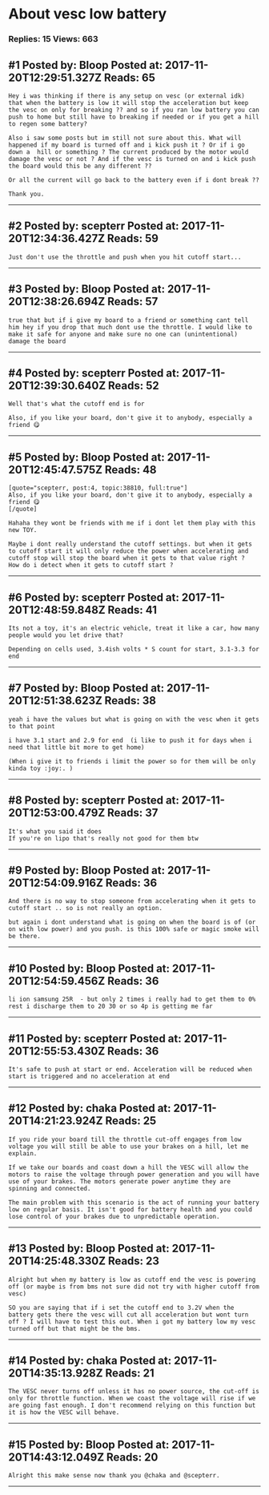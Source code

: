 # About vesc low battery

### Replies: 15 Views: 663

## \#1 Posted by: Bloop Posted at: 2017-11-20T12:29:51.327Z Reads: 65

```
Hey i was thinking if there is any setup on vesc (or external idk) that when the battery is low it will stop the acceleration but keep the vesc on only for breaking ?? and so if you ran low battery you can push to home but still have to breaking if needed or if you get a hill to regen some battery?

Also i saw some posts but im still not sure about this. What will happened if my board is turned off and i kick push it ? Or if i go down a  hill or something ? The current produced by the motor would damage the vesc or not ? And if the vesc is turned on and i kick push the board would this be any different ?? 

Or all the current will go back to the battery even if i dont break ?? 

Thank you.
```

---
## \#2 Posted by: scepterr Posted at: 2017-11-20T12:34:36.427Z Reads: 59

```
Just don't use the throttle and push when you hit cutoff start...
```

---
## \#3 Posted by: Bloop Posted at: 2017-11-20T12:38:26.694Z Reads: 57

```
true that but if i give my board to a friend or something cant tell him hey if you drop that much dont use the throttle. I would like to make it safe for anyone and make sure no one can (unintentional) damage the board
```

---
## \#4 Posted by: scepterr Posted at: 2017-11-20T12:39:30.640Z Reads: 52

```
Well that's what the cutoff end is for

Also, if you like your board, don't give it to anybody, especially a friend 😋
```

---
## \#5 Posted by: Bloop Posted at: 2017-11-20T12:45:47.575Z Reads: 48

```
[quote="scepterr, post:4, topic:38810, full:true"]
Also, if you like your board, don't give it to anybody, especially a friend 😋
[/quote]

Hahaha they wont be friends with me if i dont let them play with this new TOY.

Maybe i dont really understand the cutoff settings. but when it gets to cutoff start it will only reduce the power when accelerating and cutoff stop will stop the board when it gets to that value right ? 
How do i detect when it gets to cutoff start ?
```

---
## \#6 Posted by: scepterr Posted at: 2017-11-20T12:48:59.848Z Reads: 41

```
Its not a toy, it's an electric vehicle, treat it like a car, how many people would you let drive that?

Depending on cells used, 3.4ish volts * S count for start, 3.1-3.3 for end
```

---
## \#7 Posted by: Bloop Posted at: 2017-11-20T12:51:38.623Z Reads: 38

```
yeah i have the values but what is going on with the vesc when it gets to that point 

i have 3.1 start and 2.9 for end  (i like to push it for days when i need that little bit more to get home) 

(When i give it to friends i limit the power so for them will be only kinda toy :joy:. )
```

---
## \#8 Posted by: scepterr Posted at: 2017-11-20T12:53:00.479Z Reads: 37

```
It's what you said it does
If you're on lipo that's really not good for them btw
```

---
## \#9 Posted by: Bloop Posted at: 2017-11-20T12:54:09.916Z Reads: 36

```
And there is no way to stop someone from accelerating when it gets to cutoff start .. so is not really an option.

but again i dont understand what is going on when the board is of (or on with low power) and you push. is this 100% safe or magic smoke will be there.
```

---
## \#10 Posted by: Bloop Posted at: 2017-11-20T12:54:59.456Z Reads: 36

```
li ion samsung 25R  - but only 2 times i really had to get them to 0% rest i discharge them to 20 30 or so 4p is getting me far
```

---
## \#11 Posted by: scepterr Posted at: 2017-11-20T12:55:53.430Z Reads: 36

```
It's safe to push at start or end. Acceleration will be reduced when start is triggered and no acceleration at end
```

---
## \#12 Posted by: chaka Posted at: 2017-11-20T14:21:23.924Z Reads: 25

```
If you ride your board till the throttle cut-off engages from low voltage you will still be able to use your brakes on a hill, let me explain.

If we take our boards and coast down a hill the VESC will allow the motors to raise the voltage through power generation and you will have use of your brakes. The motors generate power anytime they are spinning and connected.

The main problem with this scenario is the act of running your battery low on regular basis. It isn't good for battery health and you could lose control of your brakes due to unpredictable operation.
```

---
## \#13 Posted by: Bloop Posted at: 2017-11-20T14:25:48.330Z Reads: 23

```
Alright but when my battery is low as cutoff end the vesc is powering off (or maybe is from bms not sure did not try with higher cutoff from vesc)

SO you are saying that if i set the cutoff end to 3.2V when the battery gets there the vesc will cut all acceleration but wont turn off ? I will have to test this out. When i got my battery low my vesc turned off but that might be the bms.
```

---
## \#14 Posted by: chaka Posted at: 2017-11-20T14:35:13.928Z Reads: 21

```
The VESC never turns off unless it has no power source, the cut-off is only for throttle function. When we coast the voltage will rise if we are going fast enough. I don't recommend relying on this function but it is how the VESC will behave.
```

---
## \#15 Posted by: Bloop Posted at: 2017-11-20T14:43:12.049Z Reads: 20

```
Alright this make sense now thank you @chaka and @scepterr.
```

---
